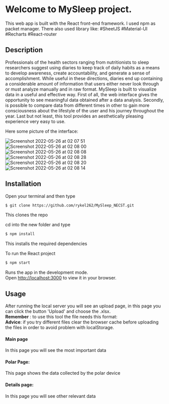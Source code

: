 # Welcome to MySleep project. 
This web app is built with the React front-end framework. I used npm as packet manager.
There also used library like:
  #SheetJS
  #Material-UI
  #Recharts
  #React-router
  
  
## Description
Professionals of the health sectors ranging from nutritionists to sleep researchers suggest using diaries to keep track of daily habits as a means to develop awareness, create accountability, and generate a sense of accomplishment.
While useful in these directions, diaries end up containing a considerable amount of information that users either never look through or must analyze manually and in raw format. MySleep is built to visualize data in a useful and effective way. First of all, the web interface gives the opportunity to see meaningful data obtained after a data analysis. Secondly, is possible to compare data from different times in other to gain more consciousness about the lifestyle of the user and his journey throughout the year. Last but not least, this tool provides an aesthetically pleasing experience very easy to use. 

Here some picture of the interface:

![Screenshot 2022-05-26 at 02 07 51](https://user-images.githubusercontent.com/64649398/170389167-58093250-352b-41da-8ef7-b2e0779cbdf5.png)
![Screenshot 2022-05-26 at 02 08 00](https://user-images.githubusercontent.com/64649398/170389176-2106cd8a-e9df-416f-9cec-8411a893a4eb.png)
![Screenshot 2022-05-26 at 02 08 08](https://user-images.githubusercontent.com/64649398/170389185-b01a31e7-b36a-4082-b3c9-54d284c82c6f.png)
![Screenshot 2022-05-26 at 02 08 28](https://user-images.githubusercontent.com/64649398/170389240-99fcb07e-8d11-4f18-a8ab-6969d2c8efb4.png)
![Screenshot 2022-05-26 at 02 08 20](https://user-images.githubusercontent.com/64649398/170389241-3f002f54-cacf-4d76-98f1-b500c88ccaf7.png)
![Screenshot 2022-05-26 at 02 08 14](https://user-images.githubusercontent.com/64649398/170389242-01c4fb2e-9699-422a-9815-9459c4c1423c.png)


## Installation  
Open your terminal and then type
```bash
$ git clone https://github.com/rykel262/MySleep_NECST.git
```
This clones the repo


cd into the new folder and type
```bash
$ npm install
```
This installs the required dependencies

To run the React project
```bash
$ npm start  
```
Runs the app in the development mode.\
Open [http://localhost:3000](http://localhost:3000) to view it in your browser.

## Usage

After running the local server you will see an upload page, in this page you can click the button 'Upload' and choose the .xlsx.\
**Remember** : to use this tool the file needs this format:
\
**Advice**: if you try different files clear the browser cache before uploading the files in order to avoid problem with localStorage.

#### Main page
In this page you will see the most important data

#### Polar Page:
This page shows the data collected by the polar device

#### Details page:
In this page you will see other relevant data



